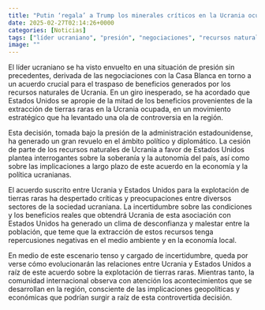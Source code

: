 ```yaml
---
title: "Putin ‘regala’ a Trump los minerales críticos en la Ucrania ocupada a cambio de orillar a Zelenski en las negociaciones de paz"
date: 2025-02-27T02:14:26+0000
categories: [Noticias]
tags: ["líder ucraniano", "presión", "negociaciones", "recursos naturales", "tierras raras", "acuerdo", "Estados Unidos", "extracción", "economía", "política", "sociedad ucraniana", "asociación", "medio ambiente", "relaciones internacionales", "geopolíticas."]
image: ""
---
```


El líder ucraniano se ha visto envuelto en una situación de presión sin precedentes, derivada de las negociaciones con la Casa Blanca en torno a un acuerdo crucial para el traspaso de beneficios generados por los recursos naturales de Ucrania. En un giro inesperado, se ha acordado que Estados Unidos se apropie de la mitad de los beneficios provenientes de la extracción de tierras raras en la Ucrania ocupada, en un movimiento estratégico que ha levantado una ola de controversia en la región.

Esta decisión, tomada bajo la presión de la administración estadounidense, ha generado un gran revuelo en el ámbito político y diplomático. La cesión de parte de los recursos naturales de Ucrania a favor de Estados Unidos plantea interrogantes sobre la soberanía y la autonomía del país, así como sobre las implicaciones a largo plazo de este acuerdo en la economía y la política ucranianas.

El acuerdo suscrito entre Ucrania y Estados Unidos para la explotación de tierras raras ha despertado críticas y preocupaciones entre diversos sectores de la sociedad ucraniana. La incertidumbre sobre las condiciones y los beneficios reales que obtendrá Ucrania de esta asociación con Estados Unidos ha generado un clima de desconfianza y malestar entre la población, que teme que la extracción de estos recursos tenga repercusiones negativas en el medio ambiente y en la economía local.

En medio de este escenario tenso y cargado de incertidumbre, queda por verse cómo evolucionarán las relaciones entre Ucrania y Estados Unidos a raíz de este acuerdo sobre la explotación de tierras raras. Mientras tanto, la comunidad internacional observa con atención los acontecimientos que se desarrollan en la región, consciente de las implicaciones geopolíticas y económicas que podrían surgir a raíz de esta controvertida decisión.
    